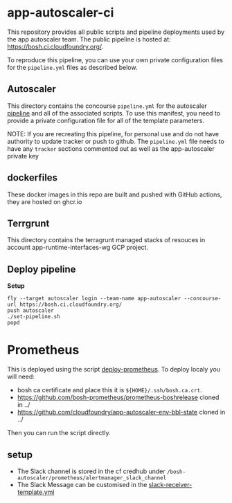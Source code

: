 # app-autoscaler-ci

This repository provides all public scripts and pipeline deployments used
by the app autoscaler team.  The public pipeline is hosted at: <https://bosh.ci.cloudfoundry.org/>.

To reproduce this pipeline, you can use your own private configuration files for the `pipeline.yml` files as described below.

## Autoscaler

This directory contains the concourse `pipeline.yml` for the autoscaler [pipeline](https://bosh.ci.cloudfoundry.org/pipelines/app-autoscaler)
and all of the associated scripts. To use this manifest, you need to provide a private configuration file
for all of the template parameters.

NOTE: If you are recreating this pipeline, for personal use and do not have authority to update
tracker or push to github. The `pipeline.yml` file needs to have any `tracker` sections commented
out as well as the app-autoscaler private key

## dockerfiles

These docker images in this repo are built and pushed with GitHub actions, they are hosted on ghcr.io

## Terrgrunt

This directory contains the terragrunt managed stacks of resouces in account app-runtime-interfaces-wg GCP project.

## Deploy pipeline

__Setup__

```
fly --target autoscaler login --team-name app-autoscaler --concourse-url https://bosh.ci.cloudfoundry.org/
push autoscaler
./set-pipeline.sh
popd
```

# Prometheus

This is deployed using the script [deploy-prometheus](infrastructure/scripts/deploy-prometheus.sh).
To deploy localy you will need:

- bosh ca certificate and place this it is `${HOME}/.ssh/bosh.ca.crt`.
- <https://github.com/bosh-prometheus/prometheus-boshrelease> cloned in ../
- <https://github.com/cloudfoundry/app-autoscaler-env-bbl-state> cloned in ../

Then you can run the script directly.


## setup

- The Slack channel is stored in the cf credhub under `/bosh-autoscaler/prometheus/alertmanager_slack_channel`
- The Slack Message can be customised in the [slack-receiver-template.yml](operations/slack-receiver-template.yml)

